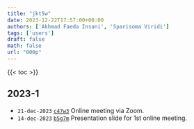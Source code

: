 ```yaml
---
title: "jkt5w"
date: 2023-12-22T17:57:00+08:00
authors: ['Akhmad Faeda Insani', 'Sparisoma Viridi']
tags: ['users']
draft: false
math: false
url: "000p"
---
```

{{< toc >}}


## 2023-1
+ `21-dec-2023` [`c47w3`](https://osf.io/c47w3) Online meeting via Zoom.
+ `14-dec-2023` [`b5g7m`](https://osf.io/b5g7m) Presentation slide for 1st online meeting.
